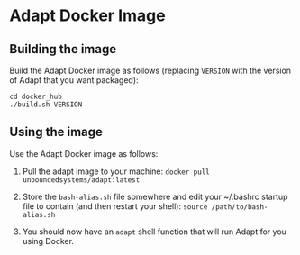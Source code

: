 # Adapt Docker Image

## Building the image

Build the Adapt Docker image as follows (replacing `VERSION` with the version of Adapt that
you want packaged):

```
cd docker_hub
./build.sh VERSION
```

## Using the image

Use the Adapt Docker image as follows:

1. Pull the adapt image to your machine: `docker pull unboundedsystems/adapt:latest`

2. Store the `bash-alias.sh` file somewhere and edit your ~/.bashrc startup file to contain (and then restart
your shell): ```source /path/to/bash-alias.sh```
 
3. You should now have an `adapt` shell function that will run Adapt for you using Docker.
